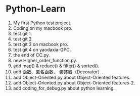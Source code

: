 # Python-Learn

1. My first Python test project.
2. Coding on my macbook pro.
3. test git 1.
4. test git 2.
5. test git 3 on macbook pro.
6. test git 4 on yaodaxia-GPC.
7. the end of CC.py.
8. new Higher_order_function.py.
9. add map() & reduce() & filter() & sorted().
10. add 函数、匿名函数、 装饰器（Decorator）.
11. add Object-Oriented.py about Object-Oriented features.
12. add Object-Oriented.py about Object-Oriented features-2.
13. add coding_for_debug.py about python learning.
